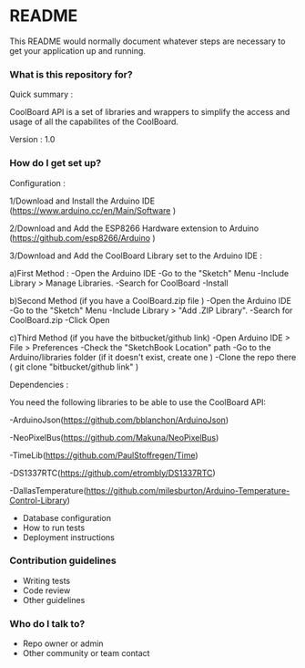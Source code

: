 # README #

This README would normally document whatever steps are necessary to get your application up and running.

### What is this repository for? ###

Quick summary : 

CoolBoard API is a set of libraries and wrappers to simplify the access and usage of all 
the capabilites of the CoolBoard.

Version : 1.0

### How do I get set up? ###

Configuration :
 
 1/Download and Install the Arduino IDE (https://www.arduino.cc/en/Main/Software )
 
 2/Download and Add the ESP8266 Hardware extension to Arduino (https://github.com/esp8266/Arduino )
 
 3/Download and Add the CoolBoard Library set to the Arduino IDE :
 
   a)First Method :
   -Open the Arduino IDE
   -Go to the "Sketch" Menu 
   -Include Library > Manage Libraries. 
   -Search for CoolBoard
   -Install 
   
   b)Second Method (if you have a CoolBoard.zip file )
   -Open the Arduino IDE
   -Go to the "Sketch" Menu 
   -Include Library > "Add .ZIP Library". 
   -Search for CoolBoard.zip 
   -Click Open
   
   c)Third Method (if you have the bitbucket/github link)
   -Open Arduino IDE > File > Preferences
   -Check the "SketchBook Location" path
   -Go to the Arduino/libraries folder (if it doesn't exist, create one )
   -Clone the repo there ( git clone "bitbucket/github link" )
   
Dependencies :

You need the following libraries to be able to use the CoolBoard API:

 -ArduinoJson(https://github.com/bblanchon/ArduinoJson)

-NeoPixelBus(https://github.com/Makuna/NeoPixelBus)

-TimeLib(https://github.com/PaulStoffregen/Time)

-DS1337RTC(https://github.com/etrombly/DS1337RTC)

-DallasTemperature(https://github.com/milesburton/Arduino-Temperature-Control-Library)



* Database configuration
* How to run tests
* Deployment instructions

### Contribution guidelines ###

* Writing tests
* Code review
* Other guidelines

### Who do I talk to? ###

* Repo owner or admin
* Other community or team contact